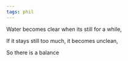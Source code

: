 ```yaml
---
tags: phil 
---
```


Water becomes clear when its still for a while, 

If it stays still too much, it becomes unclean,  

So there is a balance 